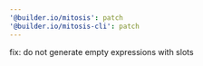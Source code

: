 ```yaml
---
'@builder.io/mitosis': patch
'@builder.io/mitosis-cli': patch
---
```


fix: do not generate empty expressions with slots
